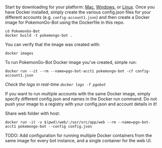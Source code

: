 Start by downloading for your platform: [Mac](https://www.docker.com/products/docker#/mac), [Windows](https://www.docker.com/products/docker#/windows), or [Linux](https://www.docker.com/products/docker#/linux). Once you have Docker installed, simply create the various config.json files for your different accounts (e.g. `config-account1.json`) and then create a Docker image for PokemonGo-Bot using the Dockerfile in this repo.
```
cd PokemonGo-Bot
docker build -t pokemongo-bot .
```
You can verify that the image was created with:
```
docker images
```

To run PokemonGo-Bot Docker image you've created, simple run:
```
docker run --it --rm --name=pgo-bot-acct1 pokemongo-bot -cf config-account1.json
```
_Check the logs in real-time `docker logs -f pgobot`_

If you want to run multiple accounts with the same Docker image, simply specify different config.json and names in the Docker run command.
Do not push your image to a registry with your config.json and account details in it!

Share web folder with host:
```
docker run -it -v $(pwd)/web/:/usr/src/app/web --rm --name=pgo-bot-acct1 pokemongo-bot --config config.json
```

TODO: Add configuration for running multiple Docker containers from the same image for every bot instance, and a single container for the web UI.